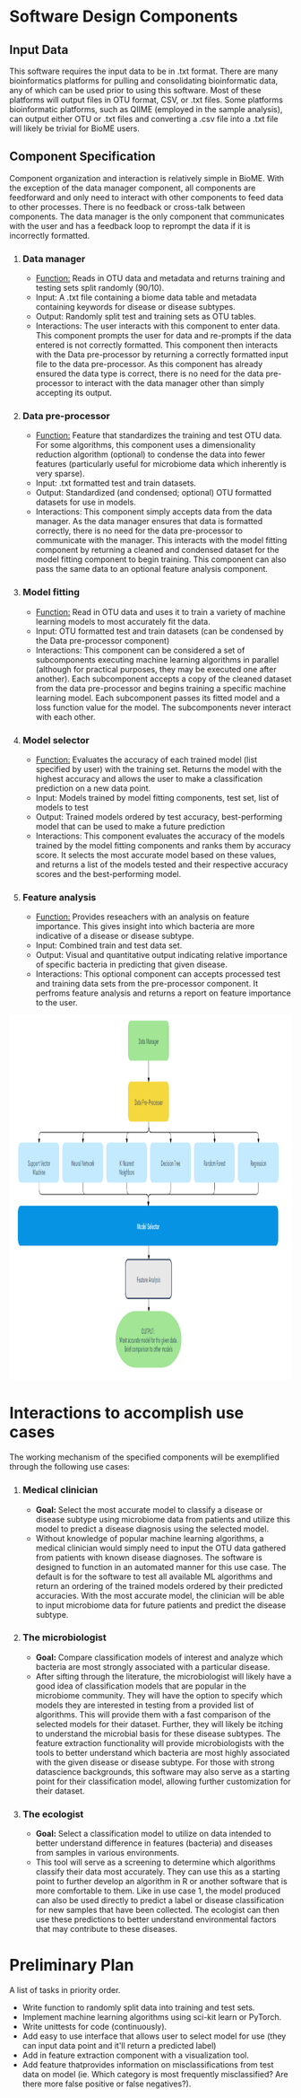 # Software Design Components

## Input Data
This software requires the input data to be in .txt format. There are many bioinformatics platforms for pulling and consolidating bioinformatic data, any of which can be used prior to using this software. Most of these platforms will output files in OTU format, CSV, or .txt files. Some platforms bioinformatic platforms, such as QIIME (employed in the sample analysis), can output either OTU or .txt files and converting a .csv file into a .txt file will likely be trivial for BioME users.

## Component Specification

Component organization and interaction is relatively simple in BioME. With the exception of the data manager component, all components are feedforward and only need to interact with other components to feed data to other processes. There is no feedback or cross-talk between components. The data manager is the only component that communicates with the user and has a feedback loop to reprompt the data if it is incorrectly formatted.

1. ### Data manager
    * <ins> Function:</ins> Reads in OTU data and metadata and returns training and testing sets split randomly (90/10).
    * Input: A .txt file containing a biome data table and metadata containing keywords for disease or disease subtypes.
    * Output: Randomly split test and training sets as OTU tables.
    * Interactions: The user interacts with this component to enter data. This component prompts the user for data and re-prompts if the data entered is not correctly formatted. This component then interacts with the Data pre-processor by returning a correctly formatted input file to the data pre-processor. As this component has already ensured the data type is correct, there is no need for the data pre-processor to interact with the data manager other than simply accepting its output.
2. ### Data pre-processor
    * <ins> Function:</ins> Feature that standardizes the training and test OTU data. For some algorithms, this component uses a dimensionality reduction algorithm (optional) to condense the data into fewer features (particularly useful for microbiome data which inherently is very sparse).
    * Input: .txt formatted test and train datasets.
    * Output: Standardized (and condensed; optional) OTU formatted datasets for use in models.
    * Interactions: This component simply accepts data from the data manager. As the data manager ensures that data is formatted correctly, there is no need for the data pre-processor to communicate with the manager. This  interacts with the model fitting component by returning a cleaned and condensed dataset for the model fitting component to begin training. This component can also pass the same data to an optional feature analysis component.
3. ### Model fitting
    * <ins> Function:</ins> Read in OTU data and uses it to train a variety of machine learning models to most accurately fit the data.
    * Input: OTU formatted test and train datasets (can be condensed by the Data pre-processor component)
    * Interactions: This component can be considered a set of subcomponents executing machine learning algorithms in parallel (although for practical purposes, they may be executed one after another). Each subcomponent accepts a copy of the cleaned dataset from the data pre-processor and begins training a specific machine learning model. Each subcomponent passes its fitted model and a loss function value for the model. The subcomponents never interact with each other.
4. ### Model selector
    * <ins> Function:</ins> Evaluates the accuracy of each trained model (list specified by user) with the training set. Returns the model with the highest accuracy and allows the user to make a classification prediction on a new data point.
    * Input: Models trained by model fitting components, test set, list of models to test
    * Output: Trained models ordered by test accuracy, best-performing model that can be used to make a future prediction
    * Interactions: This component evaluates the accuracy of the models trained by the model fitting components and ranks them by accuracy score. It selects the most accurate model based on these values, and returns a list of the models tested and their respective accuracy scores and the best-performing model.
5. ### Feature analysis
    * <ins> Function:</ins> Provides reseachers with an analysis on feature importance. This gives insight into which bacteria are more indicative of a disease or disease subtype.
    * Input: Combined train and test data set.
    * Output: Visual and quantitative output indicating relative importance of specific bacteria in predicting that given disease.
    * Interactions: This optional component can accepts processed test and training data sets from the pre-processor component. It perfroms feature analysis and returns a report on feature importance to the user.

<p><img src="flowChart.PNG" height="650" width="1000" /></p>

# Interactions to accomplish use cases
The working mechanism of the specified components will be exemplified through the following use cases:
1. ### Medical clinician
    * **Goal:** Select the most accurate model to classify a disease or disease subtype using microbiome data from patients and utilize this model to predict a disease diagnosis using the selected model.
    * Without knowledge of popular machine learning algorithms, a medical clinician would simply need to input the OTU data gathered from patients with known disease diagnoses. The software is designed to function in an automated manner for this use case. The default is for the software to test all available ML algorithms and return an ordering of the trained models ordered by their predicted accuracies. With the most accurate model, the clinician will be able to input microbiome data for future patients and predict the disease subtype.
2. ### The microbiologist
    * **Goal:** Compare classification models of interest and analyze which bacteria are most strongly associated with a particular disease.
    * After sifting through the literature, the microbiologist will likely have a good idea of classification models that are popular in the microbiome community. They will have the option to specify which models they are interested in testing from a provided list of algorithms. This will provide them with a fast comparison of the selected models for their dataset. Further, they will likely be itching to understand the microbial basis for these disease subtypes. The feature extraction functionality will provide microbiologists with the tools to better understand which bacteria are most highly associated with the given disease or disease subtype. For those with strong datascience backgrounds, this software may also serve as a starting point for their classification model, allowing further customization for their dataset.
3. ### The ecologist
    * **Goal:** Select a classification model to utilize on data intended to better understand difference in features (bacteria) and diseases from samples in various environments.
    * This tool will serve as a screening to determine which algorithms classify their data most accurately. They can use this as a starting point to further develop an algorithm in R or another software that is more comfortable to them. Like in use case 1, the model produced can also be used directly to predict a label or disease classification for new samples that have been collected. The ecologist can then use these predictions to better understand environmental factors that may contribute to these diseases.

# Preliminary Plan
A list of tasks in priority order.
* Write function to randomly split data into training and test sets.
* Implement machine learning algorithms using sci-kit learn or PyTorch.
* Write unittests for code (continuously).
* Add easy to use interface that allows user to select model for use (they can input data point and it'll return a predicted label)
* Add in feature extraction component with a visualization tool.
* Add feature thatprovides information on misclassifications from test data on model (ie. Which category is most frequently misclassified? Are there more false positive or false negatives?).

```python

```
